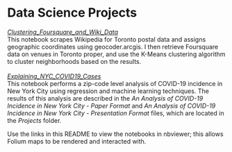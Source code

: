 # Data Science Projects

[*Clustering_Foursquare_and_Wiki_Data*](https://nbviewer.jupyter.org/github/dr-ian-finn/Data-Science-Projects/blob/master/Clustering_Foursquare_and_Wiki_Data.ipynb)<br /> 
This notebook scrapes Wikipedia for Toronto postal data and assigns geographic coordinates using geocoder.arcgis. I then retrieve Foursquare data on venues in Toronto proper, and use the K-Means clustering algorithm to cluster neighborhoods based on the results.<br />
<br /> 
[*Explaining_NYC_COVID19_Cases*](https://nbviewer.jupyter.org/github/dr-ian-finn/Jupyter-Notebooks/blob/master/Explaining_NYC_COVID19_Cases.ipynb)<br />
This notebook performs a zip-code level analysis of COVID-19 incidence in New York City using regression and machine learning techniques. The results of this analysis are described in the *An Analysis of COVID-19 Incidence in New York City - Paper Format* and *An Analysis of COVID-19 Incidence in New York City - Presentation Format* files, which are located in the *Projects* folder.

Use the links in this README to view the notebooks in nbviewer; this allows Folium maps to be rendered and interacted with. 
